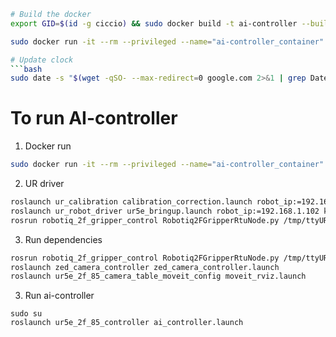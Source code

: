 ```bash
# Build the docker
export GID=$(id -g ciccio) && sudo docker build -t ai-controller --build-arg USER_UID=$UID --build-arg USERNAME=$USER --build-arg USER_GID=$GID --build-arg GIT_PERSONAL_TOKEN=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 .

sudo docker run -it --rm --privileged --name="ai-controller_container" --network="host" --runtime nvidia -v /dev:/dev -v /home/ciccio/Desktop/catkin_ws/src/Ur5e-2f-85f:/catkin_ws/src/Ur5e-2f-85f  -v /media/ciccio/Sandisk/multitask_dataset_ur/multitask_dataset_language_command:/media/ciccio/Sandisk/multitask_dataset_ur/multitask_dataset_language_command -p 5678:5678 -e NVIDIA_DRIVER_CAPABILITIES=all ai-controller

# Update clock
```bash
sudo date -s "$(wget -qSO- --max-redirect=0 google.com 2>&1 | grep Date: | cut -d' ' -f5-8)Z"
```


# To run AI-controller
1. Docker run
```bash
sudo docker run -it --rm --privileged --name="ai-controller_container" --network="host" --runtime nvidia -v /dev:/dev -v /tmp:/tmp -v /home/ciccio/Desktop/catkin_ws/src/Ur5e-2f-85f:/catkin_ws/src/Ur5e-2f-85f -v /home/ciccio/Desktop/catkin_ws/src/ZED-Controller/zed_camera_controller:/catkin_ws/src/ZED-Controller/zed_camera_controller  -v /media/ciccio/Sandisk/multitask_dataset_ur/multitask_dataset_language_command:/media/ciccio/Sandisk/multitask_dataset_ur/multitask_dataset_language_command -p 5678:5678 -e NVIDIA_DRIVER_CAPABILITIES=all ai-controller
```
2. UR driver
```bash
roslaunch ur_calibration calibration_correction.launch robot_ip:=192.168.1.102 target_filename:="/home/ciccio/.ros/real_robot_calibration.yaml"
roslaunch ur_robot_driver ur5e_bringup.launch robot_ip:=192.168.1.102 kinematics_config:="/home/ciccio/.ros/real_robot_calibration.yaml" use_tool_communication:=true tool_voltage:=24 tool_parity:=0 tool_baud_rate:=115200 tool_stop_bits:=1 tool_rx_idle_chars:=1.5 tool_tx_idle_chars:=3.5 tool_device_name:=/tmp/ttyUR robot_description_file:="/home/ciccio/Desktop/catkin_ws/src/Ur5e-2f-85f/ur5e_2f_85_description/launch/load_ur5e_2f_85.launch"
rosrun robotiq_2f_gripper_control Robotiq2FGripperRtuNode.py /tmp/ttyUR
```
3. Run dependencies
```bash
rosrun robotiq_2f_gripper_control Robotiq2FGripperRtuNode.py /tmp/ttyUR
roslaunch zed_camera_controller zed_camera_controller.launch
roslaunch ur5e_2f_85_camera_table_moveit_config moveit_rviz.launch 
```
3. Run ai-controller
```
sudo su
roslaunch ur5e_2f_85_controller ai_controller.launch 
```